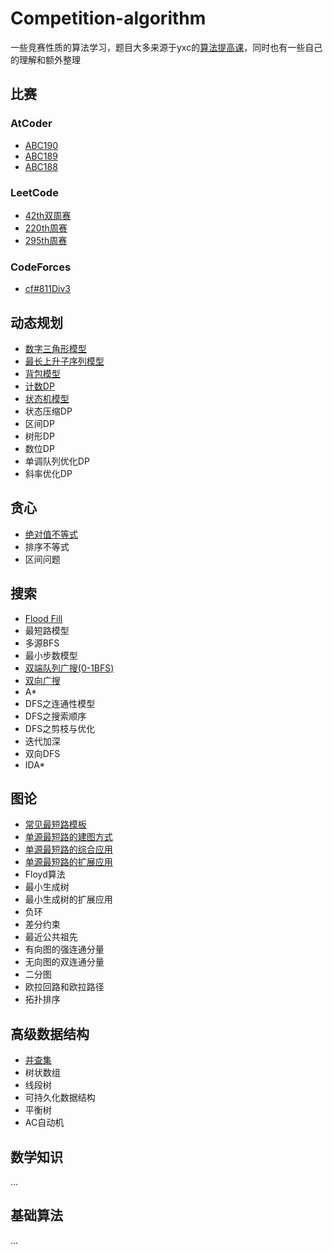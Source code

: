 # Competition-algorithm
一些竞赛性质的算法学习，题目大多来源于yxc的[算法提高课](https://www.acwing.com/activity/content/16/)，同时也有一些自己的理解和额外整理

## 比赛
### AtCoder
- [ABC190](https://imlgw.top/2021/02/04/891c3448/)
- [ABC189](https://imlgw.top/2021/01/28/e9dbbdad/)
- [ABC188](https://imlgw.top/2021/01/21/9edc8d3b/)
### LeetCode
- [42th双周赛](https://imlgw.top/2021/01/06/f0b3824b/)
- [220th周赛](https://imlgw.top/2020/12/29/8e50a4df/)
- [295th周赛](https://imlgw.top/2022/06/01/1cbd408/)
### CodeForces
- [cf#811Div3](https://imlgw.top/2022/08/02/342b271e/)


## 动态规划
- [数字三角形模型](https://imlgw.top/2020/11/09/22c967e1/)
- [最长上升子序列模型](https://imlgw.top/2020/11/14/f00d00a3/)
- [背包模型](https://imlgw.top/2021/03/02/e60f310b/)
- [计数DP](https://imlgw.top/2021/04/09/b34c4165/)
- [状态机模型](https://imlgw.top/2022/01/01/2fc471b9/)
- 状态压缩DP
- 区间DP
- 树形DP
- 数位DP
- 单调队列优化DP
- 斜率优化DP
## 贪心
- [绝对值不等式](https://imlgw.top/2021/01/10/6134a4bc/)
- 排序不等式
- 区间问题
## 搜索
- [Flood Fill](https://imlgw.top/2021/03/25/89c67f8e/)
- 最短路模型
- 多源BFS
- 最小步数模型
- [双端队列广搜(0-1BFS)](https://imlgw.top/2021/08/21/91f9d060/)
- [双向广搜](https://imlgw.top/2021/09/19/b9d77e2c/)
- A*
- DFS之连通性模型
- DFS之搜索顺序
- DFS之剪枝与优化
- 迭代加深
- 双向DFS
- IDA*

## 图论
- [常见最短路模板](https://imlgw.top/2021/03/17/c163e5c9/)
- [单源最短路的建图方式](https://imlgw.top/2021/03/28/8e9b2c41/)
- [单源最短路的综合应用](https://imlgw.top/2022/05/20/d2494640/)
- [单源最短路的扩展应用](https://imlgw.top/2022/05/20/d2494640/)
- Floyd算法
- 最小生成树
- 最小生成树的扩展应用
- 负环
- 差分约束
- 最近公共祖先
- 有向图的强连通分量
- 无向图的双连通分量
- 二分图
- 欧拉回路和欧拉路径
- 拓扑排序

## 高级数据结构
- [并查集](https://imlgw.top/2020/02/02/c517589e/)
- 树状数组
- 线段树
- 可持久化数据结构
- 平衡树
- AC自动机

## 数学知识
...
## 基础算法
...
